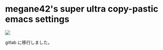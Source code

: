 # megane42's super ultra copy-pastic emacs settings

![](https://www.pokemon.jp/look/daisuki_movie/images/161203_dmov_goriky_tmb640.jpg)

gitlab に移行しました。
